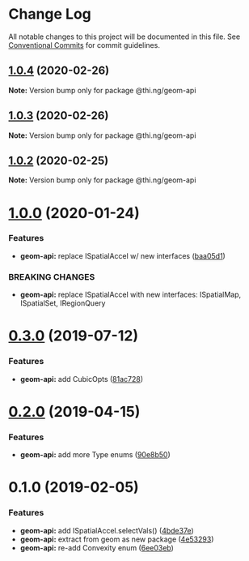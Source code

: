 # Change Log

All notable changes to this project will be documented in this file.
See [Conventional Commits](https://conventionalcommits.org) for commit guidelines.

## [1.0.4](https://github.com/thi-ng/umbrella/compare/@thi.ng/geom-api@1.0.3...@thi.ng/geom-api@1.0.4) (2020-02-26)

**Note:** Version bump only for package @thi.ng/geom-api





## [1.0.3](https://github.com/thi-ng/umbrella/compare/@thi.ng/geom-api@1.0.2...@thi.ng/geom-api@1.0.3) (2020-02-26)

**Note:** Version bump only for package @thi.ng/geom-api





## [1.0.2](https://github.com/thi-ng/umbrella/compare/@thi.ng/geom-api@1.0.1...@thi.ng/geom-api@1.0.2) (2020-02-25)

**Note:** Version bump only for package @thi.ng/geom-api





# [1.0.0](https://github.com/thi-ng/umbrella/compare/@thi.ng/geom-api@0.3.8...@thi.ng/geom-api@1.0.0) (2020-01-24)

### Features

* **geom-api:** replace ISpatialAccel w/ new interfaces ([baa05d1](https://github.com/thi-ng/umbrella/commit/baa05d1908a940115690cb3d1dd403173061d63a))

### BREAKING CHANGES

* **geom-api:** replace ISpatialAccel with new interfaces:
ISpatialMap, ISpatialSet, IRegionQuery

# [0.3.0](https://github.com/thi-ng/umbrella/compare/@thi.ng/geom-api@0.2.5...@thi.ng/geom-api@0.3.0) (2019-07-12)

### Features

* **geom-api:** add CubicOpts ([81ac728](https://github.com/thi-ng/umbrella/commit/81ac728))

# [0.2.0](https://github.com/thi-ng/umbrella/compare/@thi.ng/geom-api@0.1.12...@thi.ng/geom-api@0.2.0) (2019-04-15)

### Features

* **geom-api:** add more Type enums ([90e8b50](https://github.com/thi-ng/umbrella/commit/90e8b50))

# 0.1.0 (2019-02-05)

### Features

* **geom-api:** add ISpatialAccel.selectVals() ([4bde37e](https://github.com/thi-ng/umbrella/commit/4bde37e))
* **geom-api:** extract from geom as new package ([4e53293](https://github.com/thi-ng/umbrella/commit/4e53293))
* **geom-api:** re-add Convexity enum ([6ee03eb](https://github.com/thi-ng/umbrella/commit/6ee03eb))
